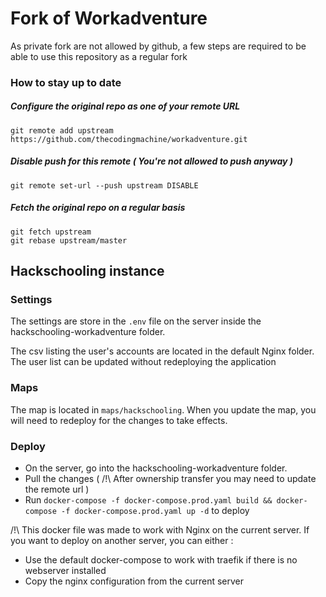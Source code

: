 # Fork of Workadventure

As private fork are not allowed by github, a few steps are required to be able to use this repository as a regular fork

### How to stay up to date
##### Configure the original repo as one of your remote URL

```git remote add upstream https://github.com/thecodingmachine/workadventure.git```

##### Disable push for this remote ( You're not allowed to push anyway )

```git remote set-url --push upstream DISABLE```

##### Fetch the original repo on a regular basis

```
git fetch upstream
git rebase upstream/master
```  

## Hackschooling instance

### Settings
The settings are store in the `.env` file on the server inside the hackschooling-workadventure folder.

The csv listing the user's accounts are located in the default Nginx folder.
The user list can be updated without redeploying the application

### Maps
The map is located in `maps/hackschooling`. When you update the map, you will need to redeploy for the changes to take effects.

### Deploy
- On the server, go into the hackschooling-workadventure folder.
- Pull the changes ( /!\ After ownership transfer you may need to update the remote url )
- Run `docker-compose -f docker-compose.prod.yaml build && docker-compose -f docker-compose.prod.yaml up -d` to deploy

/!\ This docker file was made to work with Nginx on the current server.
If you want to deploy on another server, you can either :
- Use the default docker-compose to work with traefik if there is no webserver installed
- Copy the nginx configuration from the current server

